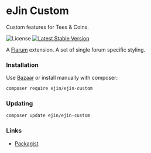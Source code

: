 # eJin Custom

Custom features for Tees & Coins.

![License](https://img.shields.io/badge/license-MIT-blue.svg) [![Latest Stable Version](https://img.shields.io/packagist/v/ejin/ejin-custom.svg)](https://packagist.org/packages/ejin/ejin-custom)

A [Flarum](http://flarum.org) extension. A set of single forum specific styling.

### Installation

Use [Bazaar](https://discuss.flarum.org/d/5151-flagrow-bazaar-the-extension-marketplace) or install manually with composer:

```sh
composer require ejin/ejin-custom
```

### Updating

```sh
composer update ejin/ejin-custom
```

### Links

- [Packagist](https://packagist.org/packages/ejin/ejin-custom)

